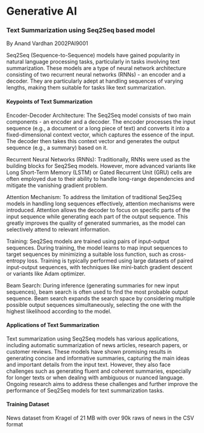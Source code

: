 # Generative AI
### Text Summarization using Seq2Seq based model 
By Anand Vardhan 2002PAI9001

Seq2Seq (Sequence-to-Sequence) models have gained popularity in natural language processing tasks, particularly in tasks involving text summarization. These models are a type of neural network architecture consisting of two recurrent neural networks (RNNs) - an encoder and a decoder. They are particularly adept at handling sequences of varying lengths, making them suitable for tasks like text summarization.

#### Keypoints of Text Summarization

Encoder-Decoder Architecture: The Seq2Seq model consists of two main components - an encoder and a decoder. The encoder processes the input sequence (e.g., a document or a long piece of text) and converts it into a fixed-dimensional context vector, which captures the essence of the input. The decoder then takes this context vector and generates the output sequence (e.g., a summary) based on it.

Recurrent Neural Networks (RNNs): Traditionally, RNNs were used as the building blocks for Seq2Seq models. However, more advanced variants like Long Short-Term Memory (LSTM) or Gated Recurrent Unit (GRU) cells are often employed due to their ability to handle long-range dependencies and mitigate the vanishing gradient problem.

Attention Mechanism: To address the limitation of traditional Seq2Seq models in handling long sequences effectively, attention mechanisms were introduced. Attention allows the decoder to focus on specific parts of the input sequence while generating each part of the output sequence. This greatly improves the quality of generated summaries, as the model can selectively attend to relevant information.

Training: Seq2Seq models are trained using pairs of input-output sequences. During training, the model learns to map input sequences to target sequences by minimizing a suitable loss function, such as cross-entropy loss. Training is typically performed using large datasets of paired input-output sequences, with techniques like mini-batch gradient descent or variants like Adam optimizer.

Beam Search: During inference (generating summaries for new input sequences), beam search is often used to find the most probable output sequence. Beam search expands the search space by considering multiple possible output sequences simultaneously, selecting the one with the highest likelihood according to the model.

#### Applications of Text Summarization

Text summarization using Seq2Seq models has various applications, including automatic summarization of news articles, research papers, or customer reviews. These models have shown promising results in generating concise and informative summaries, capturing the main ideas and important details from the input text. However, they also face challenges such as generating fluent and coherent summaries, especially for longer texts or when dealing with ambiguous or nuanced language. Ongoing research aims to address these challenges and further improve the performance of Seq2Seq models for text summarization tasks.

#### Training Dataset
News dataset from Kragel of 21 MB with over 90k raws of news in the CSV format
